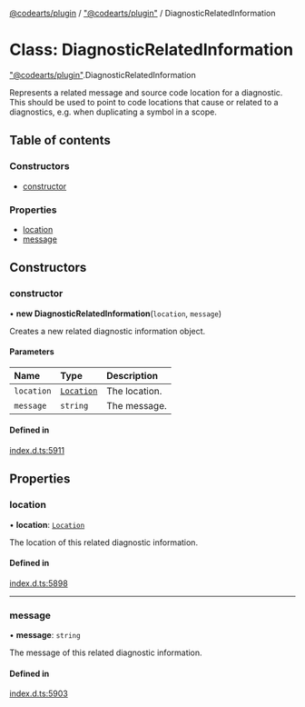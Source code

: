 [@codearts/plugin](../README.md) / ["@codearts/plugin"](../modules/_codearts_plugin_.md) / DiagnosticRelatedInformation

# Class: DiagnosticRelatedInformation

["@codearts/plugin"](../modules/_codearts_plugin_.md).DiagnosticRelatedInformation

Represents a related message and source code location for a diagnostic. This should be
used to point to code locations that cause or related to a diagnostics, e.g. when duplicating
a symbol in a scope.

## Table of contents

### Constructors

- [constructor](codearts_plugin_.DiagnosticRelatedInformation.md#constructor)

### Properties

- [location](codearts_plugin_.DiagnosticRelatedInformation.md#location)
- [message](codearts_plugin_.DiagnosticRelatedInformation.md#message)

## Constructors

### constructor

• **new DiagnosticRelatedInformation**(`location`, `message`)

Creates a new related diagnostic information object.

#### Parameters

| Name | Type | Description |
| :------ | :------ | :------ |
| `location` | [`Location`](codearts_plugin_.Location.md) | The location. |
| `message` | `string` | The message. |

#### Defined in

[index.d.ts:5911](https://github.com/huaweicloud/cloudide-plugin-api/blob/4d28848/index.d.ts#L5911)

## Properties

### location

• **location**: [`Location`](codearts_plugin_.Location.md)

The location of this related diagnostic information.

#### Defined in

[index.d.ts:5898](https://github.com/huaweicloud/cloudide-plugin-api/blob/4d28848/index.d.ts#L5898)

___

### message

• **message**: `string`

The message of this related diagnostic information.

#### Defined in

[index.d.ts:5903](https://github.com/huaweicloud/cloudide-plugin-api/blob/4d28848/index.d.ts#L5903)
